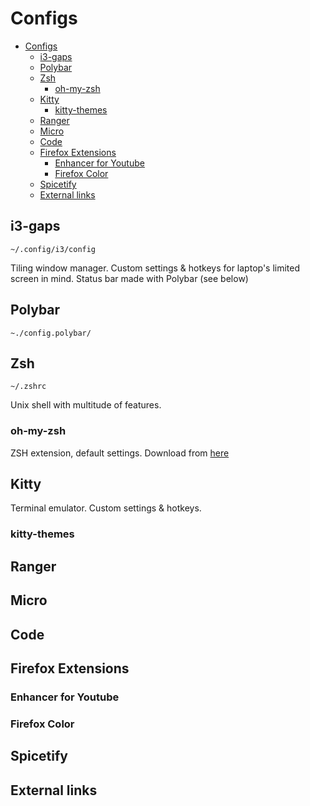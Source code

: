 # Configs

- [Configs](#configs)
  - [i3-gaps](#i3-gaps)
  - [Polybar](#polybar)
  - [Zsh](#zsh)
    - [oh-my-zsh](#oh-my-zsh)
  - [Kitty](#kitty)
    - [kitty-themes](#kitty-themes)
  - [Ranger](#ranger)
  - [Micro](#micro)
  - [Code](#code)
  - [Firefox Extensions](#firefox-extensions)
    - [Enhancer for Youtube](#enhancer-for-youtube)
    - [Firefox Color](#firefox-color)
  - [Spicetify](#spicetify)
  - [External links](#external-links)

## i3-gaps

`~/.config/i3/config`

Tiling window manager. Custom settings & hotkeys for laptop's limited screen in mind. Status bar made with Polybar (see below)

## Polybar

`~./config.polybar/`

## Zsh

`~/.zshrc`

Unix shell with multitude of features.

### oh-my-zsh

ZSH extension, default settings. Download from [here](https://ohmyz.sh/)

## Kitty

Terminal emulator. Custom settings & hotkeys.

### kitty-themes

## Ranger

## Micro

## Code

## Firefox Extensions

### Enhancer for Youtube

### Firefox Color

## Spicetify

## External links
